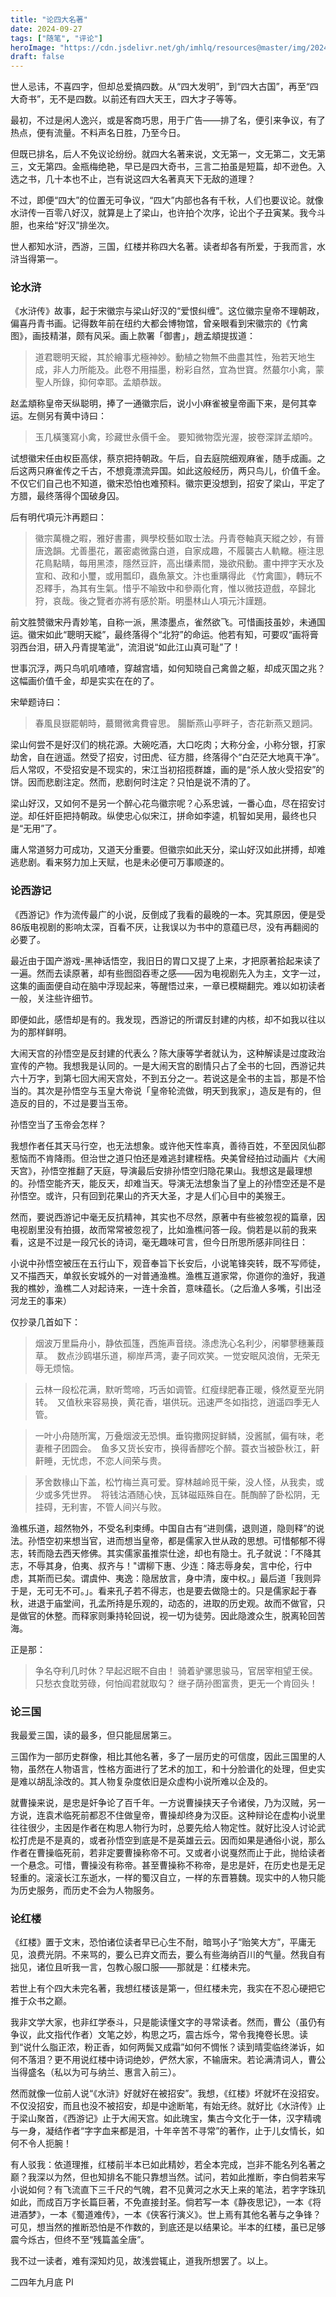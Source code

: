 ```yaml
---
title: "论四大名著"
date: 2024-09-27
tags: ["随笔", "评论"]
heroImage: "https://cdn.jsdelivr.net/gh/imhlq/resources@master/img/202409271910601.jpg"
draft: false
---
```


世人忌讳，不喜四字，但却总爱搞四数。从“四大发明”，到“四大古国”，再至“四大奇书”，无不是四数。以前还有四大天王，四大才子等等。

最初，不过是闲人逸兴，或是客商巧思，用于广告——排了名，便引来争议，有了热点，便有流量。不料声名日胜，乃至今日。

但既已排名，后人不免议论纷纷。就四大名著来说，文无第一，文无第二，文无第三，文无第四。金瓶梅绝艳，早已是四大奇书，三言二拍虽是短篇，却不逊色。入选之书，几十本也不止，岂有说这四大名著真天下无敌的道理？

不过，即便“四大”的位置无可争议，“四大”内部也各有千秋，人们也要议论。就像水浒传一百零八好汉，就算是上了梁山，也许拍个次序，论出个子丑寅某。我今斗胆，也来给“好汉”排坐次。

世人都知水浒，西游，三国，红楼并称四大名著。读者却各有所爱，于我而言，水浒当得第一。

### 论水浒

《水浒传》故事，起于宋徽宗与梁山好汉的“爱恨纠缠”。这位徽宗皇帝不理朝政，偏喜丹青书画。记得数年前在纽约大都会博物馆，曾亲眼看到宋徽宗的《竹禽图》，画技精湛，颇有风采。画上款署「御書」，趙孟頫提拔道：

> 道君聰明天縱，其於繪事尤極神妙。動植之物無不曲盡其性，殆若天地生成，非人力所能及。此卷不用描墨，粉彩自然，宜為世寶。然蕞尔小禽，蒙聖人所錄，抑何幸耶。孟頫恭跋。

赵孟頫称皇帝天纵聪明，捧了一通徽宗后，说小小麻雀被皇帝画下来，是何其幸运。左侧另有黄中诗曰：

>玉几橫箋寫小禽，珍藏世永價千金。
>要知微物霑光渥，披卷深詳孟頫吟。

试想徽宋任由权臣高俅，蔡京把持朝政。午后，自去庭院细观麻雀，随手成画。之后这两只麻雀传之千古，不想竟漂流异国。如此这般经历，两只鸟儿，价值千金。不仅它们自己也不知道，徽宋恐怕也难预料。徽宗更没想到，招安了梁山，平定了方腊，最终落得个国破身囚。

后有明代項元汴再题曰：

> 徽宗萬機之暇，雅好書畫，興學校藝如取士法。丹青卷軸真天縱之妙，有晉唐逸韻。尤善墨花，叢密處微露白道，自家成趣，不履襲古人軌轍。極注思花鳥點睛，每用黑漆，隱然豆許，高出缣素間，幾欲飛動。畫中押字天水及宣和、政和小璽，或用瓢印，蟲魚篆文。汴也重購得此 《竹禽圖》，轉玩不忍釋手，為其有生氣。惜乎不喻致中和參兩化育，惟以微技遊戲，卒歸北狩，哀哉。後之覽者亦將有感於斯。明墨林山人項元汴謹題。

前文胜赞徽宋丹青妙笔，自称一派，黑漆墨点，雀然欲飞。可惜画技虽妙，未通国运。徽宋如此“聰明天縱”，最终落得个“北狩”的命运。他若有知，可要叹“画将膏羽西台泪，研入丹青提笔泚”，流泪说“如此江山真可耻”了！

世事沉浮，两只鸟叽叽喳喳，穿越宫墙，如何知晓自己禽兽之躯，却成灭国之兆？这幅画价值千金，却是实实在在的了。


宋犖题诗曰：

> 春風艮嶽罷朝時，蕞爾微禽費睿思。
> 腸斷燕山亭畔子，杏花新燕又題詞。

梁山何尝不是好汉们的桃花源。大碗吃酒，大口吃肉；大称分金，小称分银，打家劫舍，自在逍遥。然受了招安，讨田虎、征方腊，终落得个“白茫茫大地真干净”。后人常叹，不受招安是不现实的，宋江当初招揽群雄，画的是“杀人放火受招安”的饼。因而悲剧注定。然而，悲剧何时注定？只怕是说不清的了。

梁山好汉，又如何不是另一个醉心花鸟徽宗呢？心系忠诚，一番心血，尽在招安讨逆。却任奸臣把持朝政。纵使忠心似宋江，拼命如李逵，机智如吴用，最终也只是“无用”了。

庸人常道努力可成功，又道天分重要。但徽宗如此天分，梁山好汉如此拼搏，却难逃悲剧。看来努力加上天赋，也是未必便可万事顺遂的。


### 论西游记

《西游记》作为流传最广的小说，反倒成了我看的最晚的一本。究其原因，便是受86版电视剧的影响太深，百看不厌，让我误以为书中的意蕴已尽，没有再翻阅的必要了。

最近由于国产游戏-黑神话悟空，我旧日的胃口又提了上来，才把原著拾起来读了一遍。然而去读原著，却有些囫囵吞枣之感——因为电视剧先入为主，文字一过，这集的画面便自动在脑中浮现起来，等醒悟过来，一章已模糊翻完。难以如初读者一般，关注些许细节。

即便如此，感悟却是有的。我发现，西游记的所谓反封建的内核，却不如我以往以为的那样鲜明。

大闹天宫的孙悟空是反封建的代表么？陈大康等学者就认为，这种解读是过度政治宣传的产物。我想我是认同的。一是大闹天宫的剧情只占了全书的七回，西游记共六十万字，到第七回大闹天宫处，不到五分之一。若说这是全书的主旨，那是不恰当的。其次是孙悟空与玉皇大帝说「皇帝轮流做，明天到我家」，造反是有的，但造反的目的，不过是要当玉帝。

孙悟空当了玉帝会怎样？

我想作者任其天马行空，也无法想象。或许他天性率真，善待百姓，不至因凤仙郡惹恼而不肯降雨。但治世之道只怕还是难逃封建桎梏。央美曾经拍过动画片《大闹天宫》，孙悟空推翻了天庭，导演最后安排孙悟空归隐花果山。我想这是最理想的。孙悟空能齐天，能反天，却难当天。导演无法想象当了皇上的孙悟空还是不是孙悟空。或许，只有回到花果山的齐天大圣，才是人们心目中的美猴王。

然而，要说西游记中毫无反抗精神，其实也不尽然，原著中有些被忽视的篇章，因电视剧里没有拍摄，故而常常被忽视了，比如渔樵问答一段。倘若是以前的我来看，这是不过是一段冗长的诗词，毫无趣味可言，但今日所思所感非同往日：

小说中孙悟空被压在五行山下，观音奉旨下长安后，小说笔锋突转，既不写师徒，又不描西天，单叙长安城外的一对普通渔樵。渔樵互道家常，你道你的渔好，我道我的樵妙，渔樵二人对起诗来，一连十余首，意味蕴长。（之后渔人多嘴，引出泾河龙王的事来）

仅抄录几首如下：

> 烟波万里扁舟小，静依孤篷，西施声音绕。涤虑洗心名利少，闲攀蓼穗蒹葭草。　数点沙鸥堪乐道，柳岸芦湾，妻子同欢笑。一觉安眠风浪俏，无荣无辱无烦恼。

> 云林一段松花满，默听莺啼，巧舌如调管。红瘦绿肥春正暖，倏然夏至光阴转。　又值秋来容易换，黄花香，堪供玩。迅速严冬如指捻，逍遥四季无人管。

> 一叶小舟随所寓，万叠烟波无恐惧。垂钩撒网捉鲜鳞，没酱腻，偏有味，老妻稚子团圆会。　鱼多又货长安市，换得香醪吃个醉。蓑衣当被卧秋江，鼾鼾睡，无忧虑，不恋人间荣与贵。

> 茅舍数椽山下盖，松竹梅兰真可爱。穿林越岭觅干柴，没人怪，从我卖，或少或多凭世界。　将钱沽酒随心快，瓦钵磁瓯殊自在。酕醄醉了卧松阴，无挂碍，无利害，不管人间兴与败。

渔樵乐道，超然物外，不受名利束缚。中国自古有“进则儒，退则道，隐则释”的说法。孙悟空初来想当官，进而想当皇帝，都是儒家入世从政的思想。可惜郁郁不得志，转而隐去西天修佛。其实儒家虽推崇仕途，却也有隐士。孔子就说：「不降其志，不辱其身，伯夷、叔齐与！"谓柳下惠、少连：降志辱身矣，言中伦，行中虑，其斯而已矣。谓虞仲、夷逸：隐居放言，身中清，废中权。」最后道「我则异于是，无可无不可。」。看来孔子若不得志，也是要去做隐士的。只是儒家起于春秋，进退于庙堂间，孔孟所持是乐观的，动态的，进取的历史观。故而不做官，只是做官的休整。而释家则秉持轮回说，视一切为徒劳。因此隐渡众生，脱离轮回苦海。

正是那：

>争名夺利几时休？早起迟眠不自由！
>骑着驴骡思骏马，官居宰相望王侯。
>只愁衣食耽劳碌，何怕阎君就取勾？
>继子荫孙图富贵，更无一个肯回头！

### 论三国

我最爱三国，读的最多，但只能屈居第三。

三国作为一部历史群像，相比其他名著，多了一层历史的可信度，因此三国里的人物，虽然在人物语言，性格方面进行了艺术的加工，和十分脸谱化的处理，但史实是难以胡乱涂改的。其人物复杂度依旧是众虚构小说所难以企及的。

就曹操来说，是忠是奸争论了百千年。一方说曹操挟天子令诸侯，乃为汉贼，另一方说，连袁术临死前都忍不住做皇帝，曹操却终身为汉臣。这种辩论在虚构小说里往往很少，主因是作者在构思人物行为时，总要先给人物定性。就好比没人讨论武松打虎是不是真的，或者孙悟空到底是不是英雄云云。因而如果是通俗小说，那么作者在曹操临死前，若非定要曹操称帝不可。又或者小说戛然而止于此，抛给读者一个悬念。可惜，曹操没有称帝。甚至曹操称不称帝，是忠是奸，在历史也是无足轻重的。滚滚长江东逝水，一样的蜀汉自立，一样的东晋篡魏。现实中的人物只能为历史服务，而历史不会为人物服务。


### 论红楼

《红楼》置于文末，恐怕诸位读者早已心生不耐，暗骂小子“贻笑大方”，平庸无见，浪费光阴。不来骂的，要么已弃文而去，要么有些海纳百川的气量。然我自有拙见，诸位且听我一言，包教心服口服——那就是：红楼未完。

若世上有个四大未完名著，我想红楼该是第一，但红楼未完，我实在不忍心硬把它推于众书之巅。

我非文学大家，也非红学泰斗，只是能读懂文字的寻常读者。然而，曹公（虽仍有争议，此文指代作者）文笔之妙，构思之巧，震古烁今，常令我掩卷长思。读到“说什么脂正浓，粉正香，如何两鬓又成霜”如何不惆怅？读到晴雯临终涕诉，如何不落泪？更不用说红楼中诗词绝妙，俨然大家，不输唐宋。若论满清词人，曹公当得盛名（私以为可与纳兰、惠言入前三）。

然而就像一位前人说“《水浒》好就好在被招安”。我想，《红楼》坏就坏在没招安。不仅没招安，而且也没不被招安，却是中途断笔，有始无终。就好比《水浒传》止于梁山聚首，《西游记》止于大闹天宫。如此瑰宝，集古今文化于一体，汉字精魂与一身，凝结作者“字字血来都是泪，十年辛苦不寻常”的著作，止于儿女情长，如何不令人扼腕！

有人驳我：依道理推，红楼前半本已如此精妙，若全本完成，岂非不能名列名著之巅？我深以为然，但也知排名不能只靠想当然。试问，若如此推断，李白倘若来写小说如何？有飞流直下三千尺的气魄，君不见黄河之水天上来的笔法，若字字珠玑如此，而成百万字长篇巨著，不免直接封圣。倘若写一本《静夜思记》，一本《将进酒梦》，一本《蜀道难传》，一本《侠客行演义》。世上焉有其他名著与之争锋？可见，想当然的推断恐怕是不作数的，到底还是以结果论。半本的红楼，虽已足够震今烁古，但终不至“残篇盖全唐”。

我不过一读者，难有深知灼见，故浅尝辄止，道我所想罢了。以上。

二四年九月底
PI